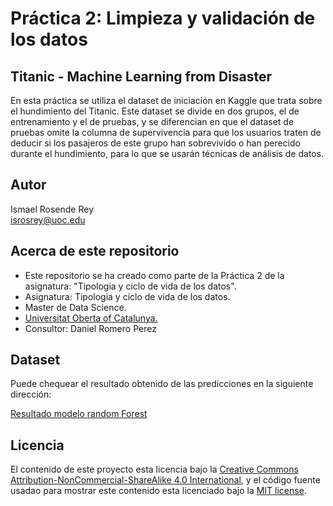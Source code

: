# Práctica 2: Limpieza y validación de los datos

## Titanic - Machine Learning from Disaster

En esta práctica se utiliza el dataset de iniciación en Kaggle que trata sobre el hundimiento del Titanic. Este dataset se divide en dos grupos, el de entrenamiento y el de pruebas, y se diferencian en que el dataset de pruebas omite la columna de supervivencia para que los usuarios traten de deducir si los pasajeros de este grupo han sobrevivido o han perecido durante el hundimiento, para lo que se usarán técnicas de análisis de datos.

## Autor

Ismael Rosende Rey<br/>
isrosrey@uoc.edu

## Acerca de este repositorio

* Este repositorio se ha creado como parte de la Práctica 2 de la asignatura: "Tipologia y ciclo de vida de los datos".
* Asignatura: Tipologia y ciclo de vida de los datos.
* Master de Data Science.
* [Universitat Oberta of Catalunya.](http://www.uoc.edu/portal/ca/index.html)
* Consultor: Daniel Romero Perez

## Dataset

Puede chequear el resultado obtenido de las predicciones en la siguiente dirección:

[Resultado modelo random Forest](https://github.com/isrosrey/PRAC2/tree/main/data/randForestSolution.csv)

## Licencia

El contenido de este proyecto esta licencia bajo la [Creative Commons Attribution-NonCommercial-ShareAlike 4.0 International](https://creativecommons.org/licenses/by-nc-sa/4.0/), 
y el código fuente usadao para mostrar este contenido esta licenciado bajo la  [MIT license](http://opensource.org/licenses/mit-license.php).
